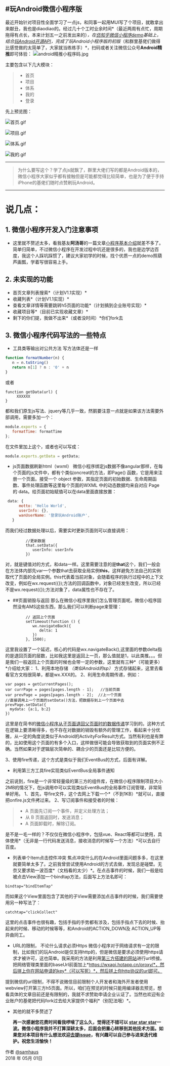 
#玩Android微信小程序版
------
最近开始针对项目性全面学习了一点js，和同事一起用MUI写了个项目，就敢拿出来献丑，我也是diaodiao的。经过几十个工时业余时间*（最近两周有点忙，周期拖得有点长，本来计划五一之前发出来的）*，在[仿知乎微信小程序demo](https://github.com/RebeccaHanjw/weapp-wechat-zhihu)基础上，结合[玩Android开源API](https://www.zybuluo.com/cmd/)，完成了玩Android小程序版的初版*（和群里基佬们做得比感觉做的太简单了，大家就当练练手）*，扫码或者关注微信公众号**Android精推**即可体验：
![android精推小程序码.jpg](https://upload-images.jianshu.io/upload_images/4332108-1c51351445000118.jpg?imageMogr2/auto-orient/strip%7CimageView2/2/w/1240)

主要包含以下几大模块：

> * 首页
> * 项目
> * 体系
> * 我的
> * 登录


先上预览图：


![首页.gif](https://upload-images.jianshu.io/upload_images/4332108-1507d7a3f1019d13.gif?imageMogr2/auto-orient/strip)

![项目.gif](https://upload-images.jianshu.io/upload_images/4332108-b21c8c3fe4995eb9.gif?imageMogr2/auto-orient/strip)

![体系.gif](https://upload-images.jianshu.io/upload_images/4332108-1efd0e4a1e5ebfbd.gif?imageMogr2/auto-orient/strip)

![我的.gif](https://upload-images.jianshu.io/upload_images/4332108-86cac187b5a45439.gif?imageMogr2/auto-orient/strip)


------

> 为什么要写这个？学了点js就飘了，群里大佬们写的都是Android版本的，微信小程序大家似乎都有接触但是可能都觉得比较简单，也是为了便于手持iPhone的基佬们随时点赞刷玩Android。

------

# 说几点：
## 1. 微信小程序开发入门注意事项

- 这里就不赘述太多，看我基友**阿汤哥**的一篇文章[小程序基本介绍](https://www.jianshu.com/p/028addf07971)就差不多了。简单归简单，不过微信小程序在开发过程中坑还是很多的，我也是边学边百度，我这个人踩坑踩惯了，建议大家初学的时候，找个优质一点的demo照葫芦画瓢，学着写很容易上手。

## 2. 未实现的功能

-  首页文章列表搜索*（计划V1.1实现）*
-  收藏列表*（计划V1.1实现）*
-  查看文章详情等需要跳转h5页面的功能*（计划搞到企业账号实现）*
-  收藏项目等*（目前已实现收藏文章）*
-  剩下的你们提，我做不出来*（或者没时间）*你们fork去

## 3. 微信小程序代码写法的一些特点

- 工具类等输出对公共方法
写方法体还是一样
```js
function formatNumber(n) {
   n = n.toString()
   return n[1] ? n : '0' + n
}
```
或者
```JS
function getData(url) {
     XXXXXX
}
```
都和我们原生js写法、jquery等几乎一致，然鹅要注意一点就是如果该方法需要外部调用，需要多加一个：
```js
module.exports = {
   formatTime: formatTime
};
```
在文件里加上这个，或者也可以写成：
``` js
module.exports.getData = getData;
```
- js页面数据刷新html（wxml）
微信小程序绑定js数据不像angular那样，在每个页面的js文件中，都有个类似oncreat的方法，即Page() 函数，它是用来注册一个页面。接受一个 object 参数，其指定页面的初始数据、生命周期函数、事件处理函数等这里每个页面的WXML 中的动态数据均来自对应 Page 的 data。给页面初始赋值可以在data里面直接放置：
``` js
 data: {
      motto: 'Hello World',
      userInfo: {},
      wanUserName: '登录玩Android账户',
   }
``` 
而我们经过数据处理以后，需要实时更新页面则可以直接调用：
``` 
         //更新数据
         that.setData({
            userInfo: userInfo
         })
``` 
对，就是键值对的方式，和data一样。这里需要注意的是**that**这个，我们一般会在方法体内部先var一个参数that去获取全局实例**this**，这样避免方法自己的实例取代了页面的全局实例。this代表着当前对象，会随着程序的执行过程中的上下文改变，例如在wx.request({});方法的回调函数中，对象已经发生改变，所以已经不是wx.request({});方法对象了，data属性也不存在了。

- ##页面销毁与返回
那么在微信小程序里我们怎么管理页面呢。微信小程序固然没有AMS这些东西，那么我们可以判断page来管理：
``` 
         // 返回上个页面
         setTimeout(function () {
            wx.navigateBack({
               delta: 1
            })
         }, 1500);
``` 
这里我设置了一个延迟，核心的代码是wx.navigateBack(),这里面的参数delta指的是退回页面的层数，比如我这里是返回上一页，那么值就是1，以此类推。。。但是我们一般返回上个页面的时候也会带一定的参数，这里就有三种*（可能更多）*介绍给大家：
1、利用本地存储 *（类似Android的sp）* 方式存储起来，这里去看看官方文档很简单，都是wx.XXX的。
2、利用生命周期传递，例如：
``` 
var pages = getCurrentPages();
var currPage = pages[pages.length - 1];   //当前页面
var prevPage = pages[pages.length - 2];  //上一个页面
//直接调用上一个页面的setData()方法，把数据存到上一个页面中去
prevPage.setData({
  mydata: {a:1, b:2}
})
``` 
这里是在简书的[微信小程序从子页面退回父页面时的数据传递](https://www.jianshu.com/p/aa8254b23847)学习到的。这种方式在逻辑上要清晰得多，也不存在对数据的销毁有额外的管理工作，看起来十分优雅，从一定的角度说类似于Android的ActivityForResult方式。当然有利也是有弊的，比如使用这个页面的有多个入口，这样做很可能会导致获取到的页面实例不正确。当然如果对于逻辑层次简单的、耦合少的页面还是比较方便的。

3、使用fire传递，这个方式是类似于我们EventBus的方式，后面有详解。

- 利用第三方工具fire实现类似EventBus全局事件通知

之前说到，fire是一个非常轻量级的第三方的组件库，在微信小程序限制项目大小2MB的情况下，在js调用中可以实现类似EventBus的全局事件订阅管理，非常简单好用。
1、首先，导fire文件，这个去网上下载一个*（不到1KB）*就可以，直接把onfire.js文件拷过来。
2、写订阅事件和接受者的时候：
> - A 页面先订阅一个事件，并定义处理方法；
> - 从 B 页面返回时，发送消息；
> - A 页面卸载时，解除订阅。

是不是一毛一样的？不仅仅在微信小程序中，包括vue、React等都可以使用，具体使用*（无非是一行代码发送消息，接收消息的时候写一个方法）*可以去自行百度。

- 列表单个Item点击控件冲突
焦点冲突什么的在Android里面问题多多，在这里就要简单太多了。之前我曾尝试使用Android的方式去做，发现总是碰壁。无奈又要求助一波百度*（文档看的太少）*。在点击事件的时候，我们一般是给被点击View添加一个bindtap方法，后面写上方法名即可：
```
bindtap="bindItemTap"
``` 
而如果这个View里面包含了其他的子View需要添加点击事件的时候，我们需要使用另一种写法了：
``` 
catchtap="clickCollect"
``` 
这里的点击事件也很有趣，包括手指的手势都有涉及，包括手指点下去的时候、抬起来的时候、移动的时候等等，和Android的ACTION_DOWN及 ACTION_UP等异曲同工。
- URL的限制， 不论什么请求必须Https
微信小程序对于网络请求有一定的限制，比如我们的玩Android是仅支持http的，但是微信是要求必须使用https请求才被许可，这也简单。我采用的方法是利用[第三方搭建的网站](https://wxapi.hotapp.cn/proxy/)进行url桥接。把网络管理类里面的baseUrl前面加上*https://wxapi.hotapp.cn/proxy/*，然后拼上你在网站申请的key*（可以写死）*，然后拼上你http协议的url即可。

提到微信的url限制，不得不说微信目前限制个人开发者和海外开发者使用webview打开第三方h5页面。所以，咱们在预览的时候只能用编译器去预览，想看具体的文章目前还是有限制的，我就不求赞助申请企业认证了。当然也欢迎有企业账户的基佬把代码fork过去给大家提供个福利*（别犯法哦）*。


- 其他的就不多赘述了



    **再一次感谢您花费时间看我啰嗦了这么久，觉得还不错可以 [star star star](https://github.com/samhaus/wanAndroid)一波。微信小程序我并不打算深耕太多，后面会把重心转移到其他技术方面。如果您对本项目有什么想法欢迎[去提issue](https://github.com/samhaus/wanAndroid/issues)，有兴趣可以自己参与进来迭代维护。祝您生活愉快！**


作者 [@samhaus](https://www.jianshu.com/u/5b8df438b435)  
2018 年 05月 01日 

